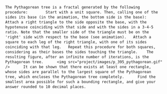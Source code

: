    The Pythagorean tree is a fractal generated by the following procedure:        Start with a unit square. Then, calling one of the sides its base (in the animation, the bottom side is the base):     Attach a right triangle to the side opposite the base, with the hypotenuse coinciding with that side and with the sides in a 3-4-5 ratio. Note that the smaller side of the triangle must be on the 'right' side with respect to the base (see animation).   Attach a square to each leg of the right triangle, with one of its sides coinciding with that leg.   Repeat this procedure for both squares, considering as their bases the sides touching the triangle.    The resulting figure, after an infinite number of iterations, is the Pythagorean tree.      <img src="project/images/p_395_pythagorean.gif" />      It can be shown that there exists at least one rectangle, whose sides are parallel to the largest square of the Pythagorean tree, which encloses the Pythagorean tree completely.      Find the smallest area possible for such a bounding rectangle, and give your answer rounded to 10 decimal places.    